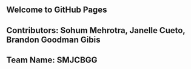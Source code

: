 ## Welcome to GitHub Pages

## Contributors: Sohum Mehrotra, Janelle Cueto, Brandon Goodman Gibis

## Team Name: SMJCBGG
